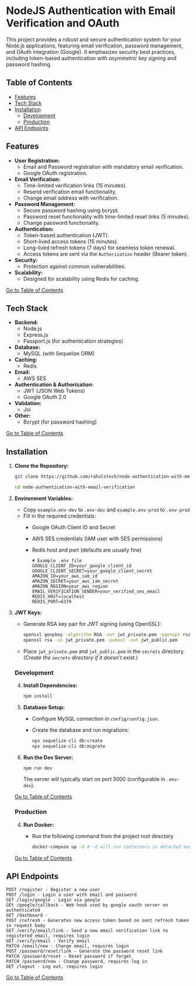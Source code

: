 # NodeJS Authentication with Email Verification and OAuth

This project provides a robust and secure authentication system for your Node.js applications, featuring email verification, password management, and OAuth integration (Google). It emphasizes security best practices, including token-based authentication with *asymmetric key signing* and password hashing.

## Table of Contents

* [Features](#features)
* [Tech Stack](#tech-stack)
* [Installation](#installation)
    - [Development](#development)
    - [Production](#production)
* [API Endpoints](#api-endpoints)


## Features

* **User Registration:**
    * Email and Password registration with mandatory email verification.
    * Google OAuth registration.
* **Email Verification:**
    * Time-limited verification links (15 minutes).
    * Resend verification email functionality.
    * Change email address with verification.
* **Password Management:**
    * Secure password hashing using bcrypt.
    * Password reset functionality with time-limited reset links (5 minutes).
    * Change password functionality.
* **Authentication:**
    * Token-based authentication (JWT).
    * Short-lived access tokens (15 minutes).
    * Long-lived refresh tokens (7 days) for seamless token renewal.
    * Access tokens are sent via the `Authorization` header (Bearer token).
* **Security:**
    * Protection against common vulnerabilities.
* **Scalability:**
    * Designed for scalability using Redis for caching.

[Go to Table of Contents](#table-of-contents)

## Tech Stack

* **Backend:**
    * Node.js
    * Express.js
    * Passport.js (for authentication strategies)
* **Database:**
    * MySQL (with Sequelize ORM)
* **Caching:**
    * Redis
* **Email:**
    * AWS SES
* **Authentication & Authorization:**
    * JWT (JSON Web Tokens)
    * Google OAuth 2.0
* **Validation:**
    * Joi
* **Other:**
    * Bcrypt (for password hashing)

[Go to Table of Contents](#table-of-contents)

## Installation 

1. **Clone the Repository:**

    ```bash
    git clone https://github.com/rahulstech/node-authentication-with-email-verification.git

    cd node-authentication-with-email-verification
    ````

2. **Environment Variables:**

    * Copy `example.env-dev` to `.env-dev` and `example.env-prod` to `.env-prod`
    * Fill in the required credentials:
        * Google OAuth Client ID and Secret
        * AWS SES credentials (IAM user with SES permissions)
        * Redis host and port (defaults are usually fine)

            ```
            # Example .env file
            GOOGLE_CLIENT_ID=your_google_client_id
            GOOGLE_CLIENT_SECRET=your_google_client_secret
            AMAZON_ID=your_aws_iam_id
            AMAZON_SECRET=your_aws_iam_secret
            AMAZON_REGION=your_aws_region
            EMAIL_VERIFICATION_SENDER=your_verified_ses_email
            REDIS_HOST=localhost
            REDIS_PORT=6379
            ```

3.  **JWT Keys:**

    * Generate RSA key pair for JWT signing (using OpenSSL):

        ```bash
        openssl genpkey -algorithm RSA -out jwt_private.pem -pgenopt rsa:key_gen_bits:4096
        openssl rsa -in jwt_private.pem -pubout -out jwt_public.pem
        ```

    * Place `jwt_private.pem` and `jwt_public.pem` in the `secrets` directory.  *(Create the `secrets` directory if it doesn't exist.)*


    ### Development 
    
    4.  **Install Dependencies:**

        ```bash
        npm install
        ```

    5.  **Database Setup:**

        * Configure MySQL connection in `config/config.json`.
        * Create the database and run migrations:

            ```bash
            npx sequelize-cli db:create
            npx sequelize-cli db:migrate
            ```


    6.  **Run the Dev Server:**

        ```bash
        npm run dev
        ```

        The server will typically start on port 5000 (configurable in `.env-dev`).

    [Go to Table of Contents](#table-of-contents)

    ### Production

    4. **Run Docker:**
        
        * Run the following command from the project root directory

            ```sh
            docker-compose up -d # -d will run containers in detached mode. remove -d if you don't want to run in detached mode
            ```


    [Go to Table of Contents](#table-of-contents)

## API Endpoints

```
POST /register - Register a new user
POST /login - Login a user with email and password
GET /login/google - Login via google
GEt /google/callback - Web hook used by google oauth server on authenticated
GET /dashboard - 
POST /refresh - Generates new access token based on sent refresh token in request body
GET /verify/email/link - Send a new email verification link to registered email, requires login
GET /verify/email - Verify email
PATCH /email/new - Change email, requires login
POST /password/reset/link - Generate the password reset link
PATCH /password/reset - Reset password if forget
PATCH /password/new - Change password, requires log in
GET /logout - Log out, requires login
```

[Go to Table of Contents](#table-of-contents)

